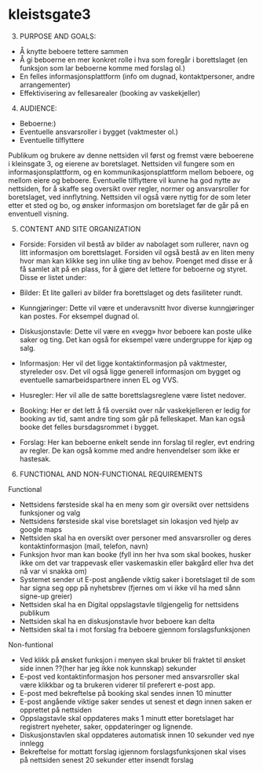 # kleistsgate3
3. PURPOSE AND GOALS: 
- Å knytte beboere tettere sammen 
- Å gi beboerne en mer konkret rolle i hva som foregår i borettslaget (en funksjon som lar beboerne komme med forslag ol.)
- En felles informasjonsplattform (info om dugnad, kontaktpersoner, andre arrangementer)
- Effektivisering av fellesarealer (booking av vaskekjeller)


4. AUDIENCE:
- Beboerne:)
- Eventuelle ansvarsroller i bygget (vaktmester ol.) 
- Eventuelle tilflyttere


Publikum og brukere av denne nettsiden vil først og fremst være beboerene i kleinsgate 3, og eierene av boretslaget. Nettsiden vil fungere som en informasjonsplattform, og en kommunikasjonsplattform mellom beboere, og mellom eiere og beboere. Eventuelle tilflyttere vil kunne ha god nytte av nettsiden, for å skaffe seg oversikt over regler, normer og ansvarsroller for boretslaget, ved innflytning. Nettsiden vil også være nyttig for de som leter etter et sted og bo, og ønsker informasjon om boretslaget før de går på en enventuell visning. 


5. CONTENT AND SITE ORGANIZATION
-	Forside: 
Forsiden vil bestå av bilder av nabolaget som rullerer, navn og litt informasjon om borettslaget. Forsiden vil også bestå av en liten meny hvor man kan klikke seg inn ulike ting av behov. Poenget med disse er å få samlet alt på en plass, for å gjøre det lettere for beboerne og styret. Disse er listet under:

-	Bilder: Et lite galleri av bilder fra borettslaget og dets fasiliteter rundt.

-	Kunngjøringer: Dette vil være et underavsnitt hvor diverse kunngjøringer kan postes. For eksempel dugnad ol.  

-	Diskusjonstavle: Dette vil være en «vegg» hvor beboere kan poste ulike saker og ting. Det kan også for eksempel være undergruppe for kjøp og salg.

-	Informasjon: Her vil det ligge kontaktinformasjon på vaktmester, styreleder osv. Det vil også ligge generell informasjon om bygget og eventuelle samarbeidspartnere innen EL og VVS.

-	Husregler: Her vil alle de satte borettslagsreglene være listet nedover.

-	Booking: Her er det lett å få oversikt over når vaskekjelleren er ledig for booking av tid, samt andre ting som går på felleskapet. Man kan også booke det felles bursdagsrommet i bygget.

-	Forslag: Her kan beboerne enkelt sende inn forslag til regler, evt endring av regler. De kan også komme med andre henvendelser som ikke er hastesak.


6. FUNCTIONAL AND NON-FUNCTIONAL REQUIREMENTS 

Functional
- Nettsidens førsteside skal ha en meny som gir oversikt over nettsidens funksjoner og valg
- Nettsidens førsteside skal vise boretslaget sin lokasjon ved hjelp av google maps 
- Nettsiden skal ha en oversikt over personer med ansvarsroller og deres kontaktinformasjon (mail, telefon, navn)
-	Funksjon hvor man kan booke (fyll inn her hva som skal bookes, husker ikke om det var trappevask eller vaskemaskin eller bakgård eller hva det nå var vi snakka om)
-	Systemet sender ut E-post angående viktig saker i boretslaget til de som har signa seg opp på nyhetsbrev (fjernes om vi ikke vil ha med sånn signe-up greier)
-	Nettsiden skal ha en Digital oppslagstavle tilgjengelig for nettsidens publikum 
-	Nettsiden skal ha en diskusjonstavle hvor beboere kan delta 
-	Nettsiden skal ta i mot forslag fra beboere gjennom forslagsfunksjonen



Non-funtional 
- Ved klikk på ønsket funksjon i menyen skal bruker bli fraktet til ønsket side innen ??(her har jeg ikke nok kunnskap) sekunder
- E-post ved kontaktinformasjon hos personer med ansvarsroller skal være klikkbar og ta brukeren viderer til preferert e-post app.
-	E-post med bekreftelse på booking skal sendes innen 10 minutter
-	E-post angående viktige saker sendes ut senest et døgn innen saken er opprettet på nettsiden 
-	Oppslagstavle skal oppdateres maks 1 minutt etter boretslaget har registrert nyeheter, saker, oppdateringer og lignende.
-	Diskusjonstavlen skal oppdateres automatisk innen 10 sekunder ved nye innlegg
-	Bekreftelse for mottatt forslag igjennom forslagsfunksjonen skal vises på nettsiden senest 20 sekunder etter insendt forslag



